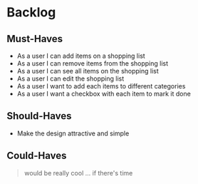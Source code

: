 # Backlog

## Must-Haves

- As a user I can add items on a shopping list 
- As a user I can remove items from the shopping list
- As a user I can see all items on the shopping list
- As a user I can edit the shopping list
- As a user I want to add each items to different categories
- As a user I want a checkbox with each item to mark it done 

## Should-Haves

- Make the design attractive and simple


## Could-Haves

> would be really cool ... if there's time
